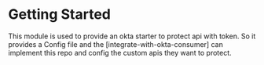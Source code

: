 # Getting Started

This module is used to provide an okta starter to protect api with token.
So it provides a Config file and the [integrate-with-okta-consumer] can implement this repo and config the custom apis they want to protect.


